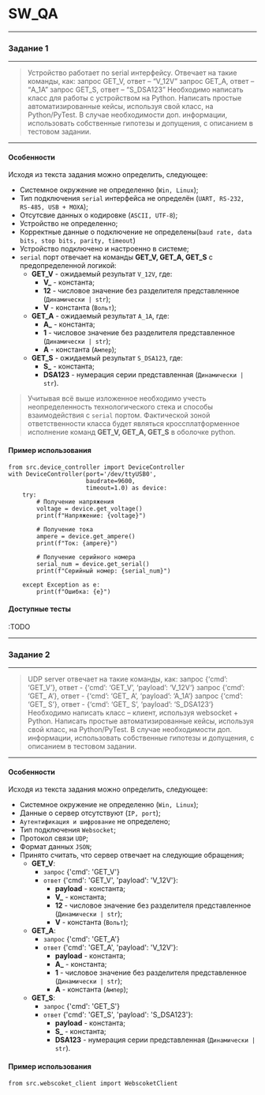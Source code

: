 # SW_QA
---
### Задание 1
---
> Устройство работает по serial интерфейсу. Отвечает на такие команды, как: 
>   запрос GET_V, ответ – “V_12V”
>   запрос GET_A, ответ – “A_1A”
>   запрос GET_S, ответ – “S_DSA123”
> Необходимо написать класс для работы с устройством на Python.
> Написать простые автоматизированные кейсы, используя свой класс, на Python/PyTest.
> В случае необходимости доп. информации, использовать собственные гипотезы и допущения,
> с описанием в тестовом задании.
---
#### Особенности
Исходя из текста задания можно определить, следующее:
 - Системное окружение не определенно (`Win, Linux`);
 - Тип подключения `serial` интерфейса не определён (`UART, RS-232, RS-485, USB + MOXA`);
 - Отсутсвие данных о кодировке (`ASCII, UTF-8`);
 - Устройство не определенно;
 - Корректные данные о подключение не определены(`baud rate, data bits, stop bits, parity, timeout`)
 - Устройство подключено и настроенно в системе;
 - `serial` порт отвечает на команды **GET_V, GET_A, GET_S** с предопределенной логикой:
   - **GET_V** - ожидаемый результат `V_12V`, где:
     - **V_** - константа;
     - **12** - числовое значение без разделителя представленное (``Динамически | str``);
     - **V**  - константа (`Вольт`);
   - **GET_A** - ожидаемый результат `A_1A`, где:
     - **A_** - константа;
     - **1** - числовое значение без разделителя представленное (``Динамически | str``);
     - **A**  - константа (`Ампер`);
   - **GET_S** - ожидаемый результат `S_DSA123`, где:
     - **S_** - константа;
     - **DSA123** - нумерация серии представленная (``Динамически | str``).

> Учитывая всё выше изложенное необходимо учесть неопределенность
> технологического стека и способы взаимодействия с `serial` портом. Фактической
> зоной ответственности класса будет являться кроссплатформенное исполнение команд **GET_V, GET_A, GET_S** в оболочке python.

#### Пример использования
```python3
from src.device_controller import DeviceController
with DeviceController(port='/dev/ttyUSB0',
                      baudrate=9600,
                      timeout=1.0) as device:
    try:
        # Получение напряжения
        voltage = device.get_voltage()
        print(f"Напряжение: {voltage}")
        
        # Получение тока
        ampere = device.get_ampere()
        print(f"Ток: {ampere}")
        
        # Получение серийного номера
        serial_num = device.get_serial()
        print(f"Серийный номер: {serial_num}")
        
    except Exception as e:
        print(f"Ошибка: {e}")
```
#### Доступные тесты

:TODO


---
### Задание 2
---
>UDP server отвечает  на такие команды, как:
>   запрос {‘cmd’: ‘GET_V’}, ответ - {‘cmd’: ‘GET_V’, ‘payload’: ‘V_12V‘}
>   запрос {‘cmd’: ‘GET_ A’}, ответ - {‘cmd’: ‘GET_ A’, ‘payload’: ‘A_1A‘}
>   запрос {‘cmd’: ‘GET_ S’}, ответ - {‘cmd’: ‘GET_ S’, ‘payload’: ‘S_DSA123‘}
> Необходимо написать класс – клиент, используя  websocket + Python. 
> Написать простые автоматизированные кейсы, используя свой класс, на Python/PyTest.
> В случае необходимости доп. информации, использовать собственные гипотезы и допущения,
> с описанием в тестовом задании.
---
#### Особенности
Исходя из текста задания можно определить, следующее:
 - Системное окружение не определенно (`Win, Linux`);
 - Данные о сервер отсутствуют (`IP, port`);
 - `Аутентификация и шифрование` не определено;
 - Тип подключения `Websocket`;
 - Протокол связи `UDP`;
 - Формат данных `JSON`;
 - Принято считать, что сервер отвечает на следующие обращения;
   - **GET_V**:
     -  `запрос` {'cmd': 'GET_V'}
     -  `ответ`  {'cmd': 'GET_V', 'payload': 'V_12V'}:
        - **payload** - константа;
        - **V_**      - константа;
        - **12**      - числовое значение без разделителя представленное (``Динамически | str``);
        - **V**       - константа (`Вольт`);
   - **GET_A**:
     -  `запрос` {'cmd': 'GET_A'}
     -  `ответ`  {'cmd': 'GET_A', 'payload': 'V_12V'}:
        - **payload** - константа;
        - **A_**      - константа;
        - **1**       - числовое значение без разделителя представленное (``Динамически | str``);
        - **A**       - константа (`Ампер`);
   - **GET_S**:
     -  `запрос` {'cmd': 'GET_S'}
     -  `ответ`  {'cmd': 'GET_S', 'payload': 'S_DSA123'}:
        - **payload** - константа;
        - **S_**      - константа;
        - **DSA123**  - нумерация серии представленная (``Динамически | str``).

#### Пример использования
```python3
from src.webscoket_client import WebscoketClient
```